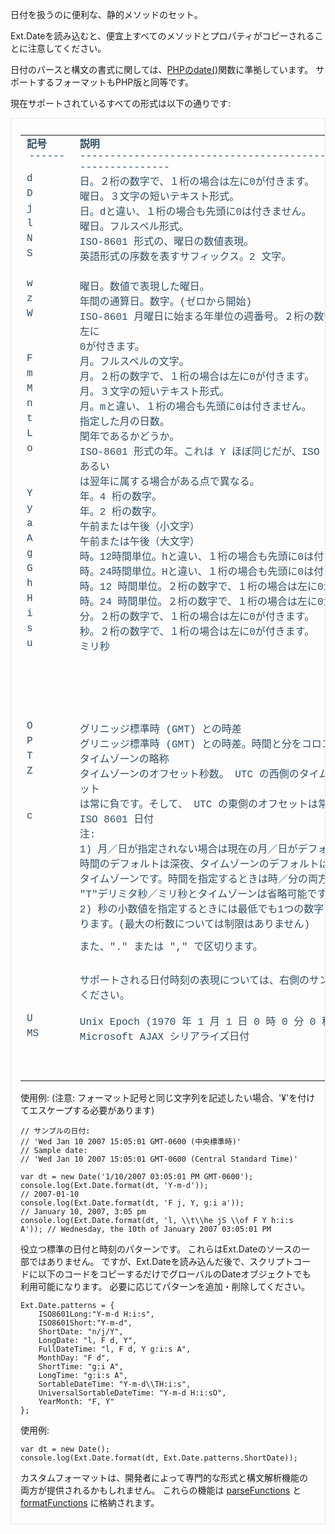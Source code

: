 日付を扱うのに便利な、静的メソッドのセット。

Ext.Dateを読み込むと、便宜上すべてのメソッドとプロパティがコピーされることに注意してください。

日付のパースと構文の書式に関しては、<a href="http://www.php.net/date">PHPのdate()</a>関数に準拠しています。
サポートするフォーマットもPHP版と同等です。

現在サポートされているすべての形式は以下の通りです:

<style>
div.member-table-wrap {
  border: solid 1px #E8E8E8;
  padding: 10px 15px;
 margin: 10px 0 14px 0;
  overflow-y: auto;
}
table.member-table {
  width: 960px;
}
table.member-table * {
  padding: 0px 10px 0px 10px;
  color: #314E64;
  font-family: "Menlo", "Courier New", Courier, monospace;
  vertical-align: top;
}
table.member-table th {
  text-align: left;
}
table.member-table td.member-sign {
  width: 70px;
}
table.member-table td.member-sign {
  text-align: center;
}
table.member-table td.member-desc {
  width: 590px;
}
table.member-table td.member-example {
  width: 300px;
}
</style>
<div class="member-table-wrap">
<table class="member-table">
<tbody>
<tr><th class="member-sign">記号   </th><th class="member-desc"> 説明</th><th class="member-example"> 戻り値の例</th></tr>
<tr><td class="member-sign">------ </td><td class="member-desc"> ----------------------------------------------------------------------- </td><td class="member-example"> -----------------------</td></tr>
<tr><td>  d    </td><td> 日。２桁の数字で、１桁の場合は左に0が付きます。                         </td><td> 01 から 31</td></tr>
<tr><td>  D    </td><td> 曜日。３文字の短いテキスト形式。                                        </td><td> Mon から Sun</td></tr>
<tr><td>  j    </td><td> 日。dと違い、１桁の場合も先頭に0は付きません。                          </td><td> 1 から 31</td></tr>
<tr><td>  l    </td><td> 曜日。フルスペル形式。                                                  </td><td> Sunday から Saturday</td></tr>
<tr><td>  N    </td><td> ISO-8601 形式の、曜日の数値表現。                                       </td><td> 1（月曜日）から 7（日曜日）</td></tr>
<tr><td></td></tr>
<tr><td>  S    </td><td> 英語形式の序数を表すサフィックス。2 文字。                              </td><td> st, nd, rd または th。</td></tr>
<tr><td>       </td><td>                                                                         </td><td> jと一緒に使用することができる。</td></tr>
<tr><td>  w    </td><td> 曜日。数値で表現した曜日。                                              </td><td> 0 (日曜)から 6 (土曜)</td></tr>
<tr><td>  z    </td><td> 年間の通算日。数字。(ゼロから開始)                                      </td><td> 0 から 364 (閏年で365)</td></tr>
<tr><td>  W    </td><td> ISO-8601 月曜日に始まる年単位の週番号。２桁の数字で、１桁の場合は左に   </td><td> 01 から 53</td></tr>
<tr><td>       </td><td> 0が付きます。                                                           </td><td> (例: 42は年の第 42 週目)</td></tr>
<tr><td>  F    </td><td> 月。フルスペルの文字。                                                  </td><td> January から December</td></tr>
<tr><td>  m    </td><td> 月。２桁の数字で、１桁の場合は左に0が付きます。                         </td><td> 01 から 12</td></tr>
<tr><td>  M    </td><td> 月。３文字の短いテキスト形式。                                          </td><td> Jan から Dec</td></tr>
<tr><td>  n    </td><td> 月。mと違い、１桁の場合も先頭に0は付きません。                          </td><td> 1 から 12</td></tr>
<tr><td>  t    </td><td> 指定した月の日数。                                                      </td><td> 28 から 31</td></tr>
<tr><td>  L    </td><td> 閏年であるかどうか。                                                    </td><td> 1なら閏年。0なら閏年ではない。</td></tr>
<tr><td>  o    </td><td> ISO-8601 形式の年。これは Y ほぼ同じだが、ISO 週番号（W）が前年あるい   </td><td> 例: 1998 あるいは 2004</td></tr>
<tr><td>       </td><td> は翌年に属する場合がある点で異なる。</td></tr>
<tr><td>  Y    </td><td> 年。4 桁の数字。                                                        </td><td> 例: 1999 または 2003</td></tr>
<tr><td>  y    </td><td> 年。2 桁の数字。                                                        </td><td> 例: 99 または 03</td></tr>
<tr><td>  a    </td><td> 午前または午後（小文字）                                                </td><td> am または pm</td></tr>
<tr><td>  A    </td><td> 午前または午後（大文字）                                                </td><td> AM または PM</td></tr>
<tr><td>  g    </td><td> 時。12時間単位。hと違い、１桁の場合も先頭に0は付きません。              </td><td> 1 から 12</td></tr>
<tr><td>  G    </td><td> 時。24時間単位。Hと違い、１桁の場合も先頭に0は付きません。              </td><td> 0 から 23</td></tr>
<tr><td>  h    </td><td> 時。12 時間単位。２桁の数字で、１桁の場合は左に0が付きます。            </td><td> 01 から 12</td></tr>
<tr><td>  H    </td><td> 時。24 時間単位。２桁の数字で、１桁の場合は左に0が付きます。            </td><td> 00 から 23</td></tr>
<tr><td>  i    </td><td> 分。２桁の数字で、１桁の場合は左に0が付きます。                         </td><td> 00 から 59</td></tr>
<tr><td>  s    </td><td> 秒。２桁の数字で、１桁の場合は左に0が付きます。                         </td><td> 00 から 59</td></tr>
<tr><td>  u    </td><td> ミリ秒                                                                  </td><td>  例:</td></tr>
<tr><td>       </td><td>                                                                         </td><td> 001 (i.e. 0.001s) または</td></tr>
<tr><td>       </td><td>                                                                         </td><td> 100 (i.e. 0.100s) または</td></tr>
<tr><td>       </td><td>                                                                         </td><td> 999 (i.e. 0.999s) または</td></tr>
<tr><td>       </td><td>                                                                         </td><td> 999876543210 (i.e. 0.999876543210s)</td></tr>
<tr><td>  O    </td><td> グリニッジ標準時 (GMT) との時差                                         </td><td> 例: +1030</td></tr>
<tr><td>  P    </td><td> グリニッジ標準時 (GMT) との時差。時間と分をコロンで区切った形式         </td><td> 例: -08:00</td></tr>
<tr><td>  T    </td><td> タイムゾーンの略称                                                      </td><td> 例: EST, MDT, PDT ...</td></tr>
<tr><td>  Z    </td><td> タイムゾーンのオフセット秒数。 UTC の西側のタイムゾーン用のオフセット</td></tr>
<tr><td>       </td><td> は常に負です。そして、 UTC の東側のオフセットは常に正です。             </td><td> -43200 から 50400</td></tr>
<tr><td>  c    </td><td> ISO 8601 日付</td></tr>
<tr><td>       </td><td> 注:                                                                     </td><td> Examples:</td></tr>
<tr><td>       </td><td> 1) 月／日が指定されない場合は現在の月／日がデフォルトになります。       </td><td> 1991 or</td></tr>
<tr><td>       </td><td>    時間のデフォルトは深夜、タイムゾーンのデフォルトはブラウザーの       </td><td> 1992-10 or</td></tr>
<tr><td>       </td><td>    タイムゾーンです。時間を指定するときは時／分の両方が必須です。       </td><td> 1993-09-20 or</td></tr>
<tr><td>       </td><td>    "T"デリミタ秒／ミリ秒とタイムゾーンは省略可能です。                  </td><td> 1994-08-19T16:20+01:00 or</td></tr>
<tr><td>       </td><td> 2) 秒の小数値を指定するときには最低でも1つの数字を指定する必要があ      </td><td> 1995-07-18T17:21:28-02:00 or</td></tr>
<tr><td>       </td><td>    ります。(最大の桁数については制限はありません)                       </td><td> 1996-06-17T18:22:29.98765+03:00 or</td></tr>
<tr><td>       </td><td>    また、"." または "," で区切ります。                                  </td><td> 1997-05-16T19:23:30,12345-0400 or</td></tr>
<tr><td>       </td><td>                                                                         </td><td> 1998-04-15T20:24:31.2468Z or</td></tr>
<tr><td>       </td><td> サポートされる日付時刻の表現については、右側のサンプルを参照して        </td><td> 1999-03-14T20:24:32Z or</td></tr>
<tr><td>       </td><td> ください。                                                              </td><td> 2000-02-13T21:25:33</td></tr>
<tr><td>       </td><td>                                                                         </td><td> 2001-01-12 22:26:34</td></tr>
<tr><td>  U    </td><td> Unix Epoch (1970 年 1 月 1 日 0 時 0 分 0 秒) からの秒数                </td><td> 1193432466 から -2138434463</td></tr>
<tr><td>  MS   </td><td> Microsoft AJAX シリアライズ日付                                         </td><td> \/Date(1238606590509)\/ </td></tr>
<tr><td>       </td><td>                                                                         </td><td> (i.e. UTC milliseconds since epoch) または</td></tr>
<tr><td>       </td><td>                                                                         </td><td> \/Date(1238606590509+0800)\/</td></tr>
</tbody>
</table>


使用例: (注意: フォーマット記号と同じ文字列を記述したい場合、'¥'を付けてエスケープする必要があります)

    // サンプルの日付:
    // 'Wed Jan 10 2007 15:05:01 GMT-0600 (中央標準時)'
    // Sample date:
    // 'Wed Jan 10 2007 15:05:01 GMT-0600 (Central Standard Time)'
    
    var dt = new Date('1/10/2007 03:05:01 PM GMT-0600');
    console.log(Ext.Date.format(dt, 'Y-m-d'));                          // 2007-01-10
    console.log(Ext.Date.format(dt, 'F j, Y, g:i a'));                  // January 10, 2007, 3:05 pm
    console.log(Ext.Date.format(dt, 'l, \\t\\he jS \\of F Y h:i:s A')); // Wednesday, the 10th of January 2007 03:05:01 PM

役立つ標準の日付と時刻のパターンです。
これらはExt.Dateのソースの一部ではありません。
ですが、Ext.Dateを読み込んだ後で、スクリプトコードに以下のコードをコピーするだけでグローバルのDateオブジェクトでも利用可能になります。 必要に応じてパターンを追加・削除してください。

    Ext.Date.patterns = {
        ISO8601Long:"Y-m-d H:i:s",
        ISO8601Short:"Y-m-d",
        ShortDate: "n/j/Y",
        LongDate: "l, F d, Y",
        FullDateTime: "l, F d, Y g:i:s A",
        MonthDay: "F d",
        ShortTime: "g:i A",
        LongTime: "g:i:s A",
        SortableDateTime: "Y-m-d\\TH:i:s",
        UniversalSortableDateTime: "Y-m-d H:i:sO",
        YearMonth: "F, Y"
    };

使用例:

    var dt = new Date();
    console.log(Ext.Date.format(dt, Ext.Date.patterns.ShortDate));

カスタムフォーマットは、開発者によって専門的な形式と構文解析機能の両方が提供されるかもしれません。
これらの機能は
<a href="#!/api/Ext.Date-property-parseFunctions" rel="Ext.Date-property-parseFunctions" class="docClass">parseFunctions</a>
と
<a href="#!/api/Ext.Date-property-formatFunctions" rel="Ext.Date-property-formatFunctions" class="docClass">formatFunctions</a>
に格納されます。

